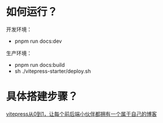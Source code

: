 # 如何运行？

开发环境：
- pnpm run docs:dev

生产环境：
- pnpm run docs:build
- sh ./vitepress-starter/deploy.sh

# 具体搭建步骤？

[vitepress从0到1，让每个前后端小伙伴都拥有一个属于自己的博客](https://github.com/Jacqueline712/mondaylab-blog/blob/master/docs/column/FrontEnd/VUE/009_vitepress_blog.md)